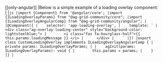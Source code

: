 [[only-angular]]
|Below is a simple example of a loading overlay component:
|
|```js
|import {Component} from '@angular/core';
|import {ILoadingOverlayParams} from "@ag-grid-community/core";
|import {ILoadingOverlayAngularComp} from "@ag-grid-community/angular";
|
|@Component({
|    selector: 'app-loading-overlay',
|    template: `
|      <div class="ag-overlay-loading-center" style="background-color: lightsteelblue;">
|        <i class="fas fa-hourglass-half">{{ this.params.loadingMessage }} </i>
|      </div>
|    `
|})
|export class CustomLoadingOverlay implements ILoadingOverlayAngularComp {
|    private params: ILoadingOverlayParams;
|
|    agInit(params: ILoadingOverlayParams): void {
|        this.params = params;
|    }
|}
|```
